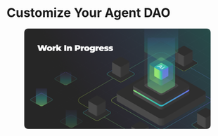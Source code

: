 # Customize Your Agent DAO

<figure><img src="../../.gitbook/assets/WIP.png" alt=""><figcaption></figcaption></figure>
